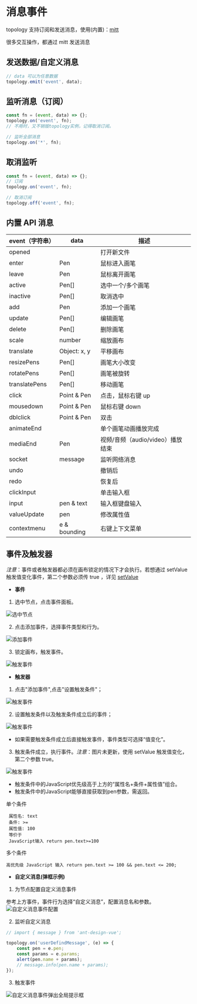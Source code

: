 # 消息事件

topology 支持订阅和发送消息，使用(内置)：[mitt](https://github.com/developit/mitt)

很多交互操作，都通过 mitt 发送消息

## 发送数据/自定义消息

```js
// data 可以为任意数据
topology.emit('event', data);
```

## 监听消息（订阅）

```js
const fn = (event, data) => {};
topology.on('event', fn);
// 不用时，又不销毁topology实例，记得取消订阅。

// 监听全部消息
topology.on('*', fn);
```

## 取消监听

```js
const fn = (event, data) => {};
// 订阅
topology.on('event', fn);

// 取消订阅
topology.off('event', fn);
```

## 内置 API 消息

| **event（字符串）** | **data**     | **描述**                         |
| ------------------- | ------------ | -------------------------------- |
| opened              |              | 打开新文件                       |
| enter               | Pen          | 鼠标进入画笔                     |
| leave               | Pen          | 鼠标离开画笔                     |
| active              | Pen[]        | 选中一个/多个画笔                |
| inactive            | Pen[]        | 取消选中                         |
| add                 | Pen          | 添加一个画笔                     |
| update              | Pen[]        | 编辑画笔                         |
| delete              | Pen[]        | 删除画笔                         |
| scale               | number       | 缩放画布                         |
| translate           | Object: x, y | 平移画布                         |
| resizePens          | Pen[]        | 画笔大小改变                     |
| rotatePens          | Pen[]        | 画笔被旋转                       |
| translatePens       | Pen[]        | 移动画笔                         |
| click               | Point & Pen  | 点击，鼠标右键 up                |
| mousedown           | Point & Pen  | 鼠标右键 down                    |
| dblclick            | Point & Pen  | 双击                             |
| animateEnd          |              | 单个画笔动画播放完成             |
| mediaEnd            | Pen          | 视频/音频（audio/video）播放结束 |
| socket              | message      | 监听网络消息                     |
| undo                |              | 撤销后                           |
| redo                |              | 恢复后                           |
| clickInput          |              | 单击输入框                       |
| input               | pen & text   | 输入框键盘输入                   |
| valueUpdate         | pen          | 修改属性值                       |
| contextmenu         | e & bounding | 右键上下文菜单                   |


## 事件及触发器

*注意*：事件或者触发器都必须在画布锁定的情况下才会执行。若想通过 setValue 触发值变化事件，第二个参数必须传 true ，详见 [setValue](../api/core#setvalue)

- **事件**
1. 选中节点，点击事件面板。

![选中节点](/img/event_select_node.png)

2. 点击添加事件，选择事件类型和行为。

![添加事件](/img/event_add_event.png)

3. 锁定画布，触发事件。

![触发事件](/img/event_condition_success.gif)


- **触发器**

1. 点击"添加事件",点击"设置触发条件"；

![触发事件](/img/event_click_add_trigger.png)

2. 设置触发条件以及触发条件成立后的事件；

![触发事件](/img/event_add_trigger.png)

- 如果需要触发条件成立后直接触发事件，事件类型可选择“值变化”。

3. 触发条件成立，执行事件。*注意*：图片未更新，使用 setValue 触发值变化，第二个参数 true。

![触发事件](/img/event_trigger_success.gif)

- 触发条件中的JavaScript优先级高于上方的“属性名+条件+属性值”组合。
- 触发条件中的JavaScript能够直接获取到pen参数，需返回。

单个条件
```
 属性名: text
 条件: >=
 属性值: 100
 等价于
 JavaScript输入 return pen.text>=100
```

多个条件
```
高优先级 JavaScript 输入 return pen.text >= 100 && pen.text <= 200;
```

- **自定义消息(弹框示例)**

1. 为节点配置自定义消息事件

参考上方事件，事件行为选择“自定义消息”，配置消息名和参数。
![自定义消息事件配置](/img/userdefinedMessage_event.png)

2. 监听自定义消息

```js
// import { message } from 'ant-design-vue';

topology.on('userDefindMessage', (e) => {
    const pen = e.pen;
    const params = e.params;
    alert(pen.name + params);
    // message.info(pen.name + params);
});
```

3. 触发事件
   
![自定义消息事件弹出全局提示框](/img/userDefinedMessage.gif)
